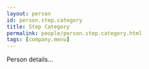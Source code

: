 ```yaml
---
layout: person
id: person.step.category
title: Step Category
permalink: people/person.step.category.html
tags: [company.menu]
---
```


Person details...